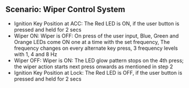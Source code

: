 ## Scenario: Wiper Control System
* Ignition Key Position at ACC: The Red LED is ON, if the user button is pressed and held for 2 secs
* Wiper ON: Wiper is OFF: On press of the user input, Blue, Green and Orange LEDs come ON one at a time with the set frequency, The frequency changes on every alternate key press, 3 frequency levels with 1, 4 and 8 Hz
* Wiper OFF: Wiper is ON: The LED glow pattern stops on the 4th press; the wiper action starts next press onwards as mentioned in step 2
* Ignition Key Position at Lock: The Red LED is OFF, if the user button is pressed and held for 2 secs
